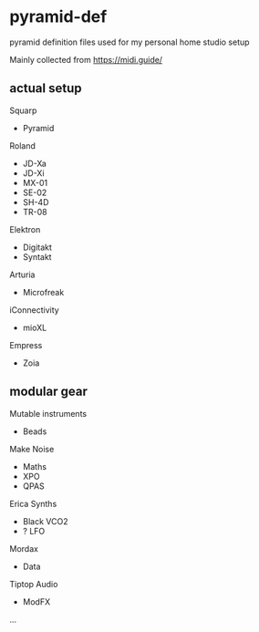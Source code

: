 # pyramid-def

pyramid definition files used for my personal home studio setup

Mainly collected from https://midi.guide/

## actual setup

Squarp

- Pyramid

Roland

- JD-Xa
- JD-Xi
- MX-01
- SE-02
- SH-4D
- TR-08

Elektron

- Digitakt
- Syntakt

Arturia

- Microfreak

iConnectivity

- mioXL

Empress

- Zoia

## modular gear

Mutable instruments

- Beads

Make Noise

- Maths
- XPO
- QPAS

Erica Synths

- Black VCO2
- ? LFO

Mordax

- Data

Tiptop Audio

- ModFX



...



